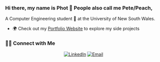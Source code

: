 ### Hi there, my name is Phot 👋 People also call me Pete/Peach,
A Computer Engineering student 🎯 at the University of New South Wales.

- 🌍 Check out my [Portfolio Website](https://photkosee.vercel.app/) to explore my side projects

<!---
![](https://komarev.com/ghpvc/?username=photkosee)
-->


### 🤝🏻 Connect with Me
<div align="center">
	<a href="https://www.linkedin.com/in/photkosee/"><img alt="LinkedIn" src="https://img.shields.io/badge/LinkedIn-Phot%20Koseekrainiramon-blue?style=flat-square&logo=linkedin"></a>
	<a href="mailto:phot.kosee@gmail.com"><img alt="Email" src="https://img.shields.io/badge/Email-phot.kosee@gmail.com-blue?style=flat-square&logo=gmail"></a>
</div>
